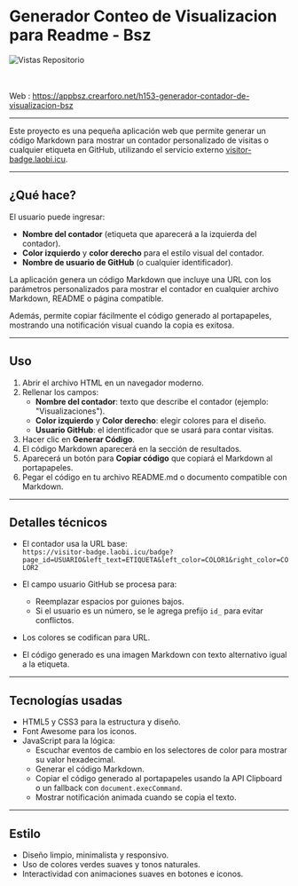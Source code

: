 # Generador Conteo de Visualizacion para Readme - Bsz
![Vistas Repositorio](https://visitor-badge.laobi.icu/badge?page_id=BSZRepositorioVisualizacion&left_text=Vistas%20Repositorio&left_color=%23969696&right_color=%23ff0000)

<br></br>
Web : https://appbsz.crearforo.net/h153-generador-contador-de-visualizacion-bsz	

---

Este proyecto es una pequeña aplicación web que permite generar un código Markdown para mostrar un contador personalizado de visitas o cualquier etiqueta en GitHub, utilizando el servicio externo [visitor-badge.laobi.icu](https://visitor-badge.laobi.icu).

---

## ¿Qué hace?

El usuario puede ingresar:

- **Nombre del contador** (etiqueta que aparecerá a la izquierda del contador).
- **Color izquierdo** y **color derecho** para el estilo visual del contador.
- **Nombre de usuario de GitHub** (o cualquier identificador).

La aplicación genera un código Markdown que incluye una URL con los parámetros personalizados para mostrar el contador en cualquier archivo Markdown, README o página compatible.

Además, permite copiar fácilmente el código generado al portapapeles, mostrando una notificación visual cuando la copia es exitosa.

---

## Uso

1. Abrir el archivo HTML en un navegador moderno.
2. Rellenar los campos:
   - **Nombre del contador**: texto que describe el contador (ejemplo: "Visualizaciones").
   - **Color izquierdo** y **Color derecho**: elegir colores para el diseño.
   - **Usuario GitHub**: el identificador que se usará para contar visitas.
3. Hacer clic en **Generar Código**.
4. El código Markdown aparecerá en la sección de resultados.
5. Aparecerá un botón para **Copiar código** que copiará el Markdown al portapapeles.
6. Pegar el código en tu archivo README.md o documento compatible con Markdown.

---

## Detalles técnicos

- El contador usa la URL base:  
  `https://visitor-badge.laobi.icu/badge?page_id=USUARIO&left_text=ETIQUETA&left_color=COLOR1&right_color=COLOR2`

- El campo usuario GitHub se procesa para:
  - Reemplazar espacios por guiones bajos.
  - Si el usuario es un número, se le agrega prefijo `id_` para evitar conflictos.

- Los colores se codifican para URL.

- El código generado es una imagen Markdown con texto alternativo igual a la etiqueta.

---

## Tecnologías usadas

- HTML5 y CSS3 para la estructura y diseño.
- Font Awesome para los iconos.
- JavaScript para la lógica:
  - Escuchar eventos de cambio en los selectores de color para mostrar su valor hexadecimal.
  - Generar el código Markdown.
  - Copiar el código generado al portapapeles usando la API Clipboard o un fallback con `document.execCommand`.
  - Mostrar notificación animada cuando se copia el texto.

---

## Estilo

- Diseño limpio, minimalista y responsivo.
- Uso de colores verdes suaves y tonos naturales.
- Interactividad con animaciones suaves en botones e iconos.
